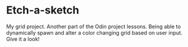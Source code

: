 # Etch-a-sketch
My grid project. Another part of the Odin project lessons. Being able to dynamically spawn and alter a color changing grid based on user input. Give it a look!
